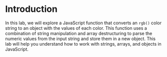 # Introduction

In this lab, we will explore a JavaScript function that converts an `rgb()` color string to an object with the values of each color. This function uses a combination of string manipulation and array destructuring to parse the numeric values from the input string and store them in a new object. This lab will help you understand how to work with strings, arrays, and objects in JavaScript.
